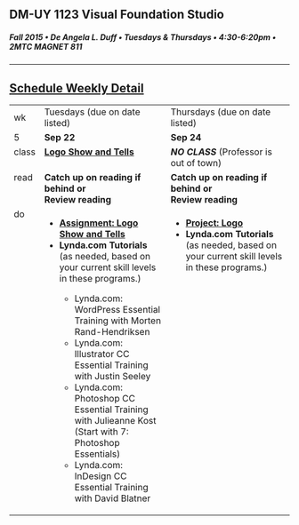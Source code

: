 ## DM-UY 1123 Visual Foundation Studio
##### Fall 2015 • De Angela L. Duff • Tuesdays & Thursdays • 4:30-6:20pm • 2MTC MAGNET 811 
---

## [Schedule Weekly Detail](dm1123_schedule_overview.md)

<table>
<tr>
<td>wk</td>
<td>Tuesdays (due on date listed)</td>
<td>Thursdays (due on date listed)</td>
</tr>
<!-- dates -->
<tr>
  <td valign="top">5</td>
  <td valign="top"><strong>Sep 22</strong></td>
  <td valign="top"><strong>Sep 24</strong></td>
</tr>
<!-- class -->
<tr>
  <td valign="top" width="4%">class</td>
  <td valign="top" width="48%"><strong><a href="dm1123vfs_show_and_tells.md">Logo Show and Tells</a></strong></td>
  <td valign="top" width="48%"><strong><i>NO CLASS</i></strong> (Professor is out of town)</i></td>
</tr>

<!-- read -->
<tr>
  <td valign="top">read</td>
  
  <td valign="top"><strong>Catch up on reading if behind or<br>Review reading</strong>
</td>
<td valign="top"><strong>Catch up on reading if behind or<br>Review reading</strong></td>
</tr>

<!-- do -->
<tr>
  <td valign="top">do</td>
  <td valign="top">
  <ul>
  
  <li><strong><a href="dm1123vfs_show_and_tells.md">Assignment: Logo Show and Tells</a></strong></li>
     
  <Li><strong>Lynda.com Tutorials</strong> (as needed, based on your current skill levels in these programs.)</li>
  <ul>
  <li>Lynda.com: WordPress Essential Training with Morten Rand-Hendriksen</li>
  <li>Lynda.com: Illustrator CC Essential Training with Justin Seeley</li>
  <li>Lynda.com: Photoshop CC Essential Training with Julieanne Kost (Start with 7: Photoshop Essentials)</li>
  <li>Lynda.com: InDesign CC Essential Training with David Blatner</li>
  </ul></ul></td>
  <td valign="top">
  <ul>
  <li><strong><a href="dm1123vfs_projects_logo.md">Project: Logo</a></strong></li>
  <li><strong>Lynda.com Tutorials</strong> (as needed, based on your current skill levels in these programs.)</li>
  </ul></td>
</tr>
</table>